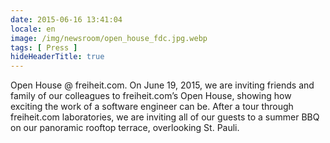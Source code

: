 ```yaml
---
date: 2015-06-16 13:41:04
locale: en
image: /img/newsroom/open_house_fdc.jpg.webp
tags: [ Press ]
hideHeaderTitle: true
---
```


Open House @ freiheit.com. On June 19, 2015, we are inviting friends and family of our colleagues to freiheit.com’s Open House, showing how exciting the work of a software engineer can be. After a tour through freiheit.com laboratories, we are inviting all of our guests to a summer BBQ  on our panoramic rooftop terrace, overlooking St. Pauli. 